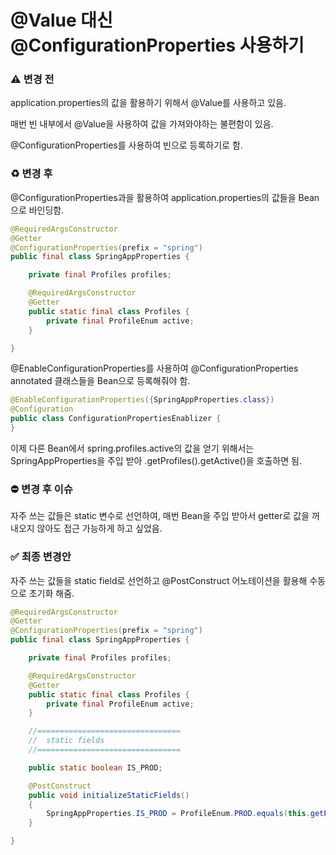 # @Value 대신 @ConfigurationProperties 사용하기

### ⚠️ 변경 전
application.properties의 값을 활용하기 위해서 @Value를 사용하고 있음.

매번 빈 내부에서 @Value을 사용하여 값을 가져와야하는 불편함이 있음.

@ConfigurationProperties를 사용하여 빈으로 등록하기로 함.

### ♻️ 변경 후
@ConfigurationProperties과을 활용하여 application.properties의 값들을 Bean으로 바인딩함.
```java
@RequiredArgsConstructor
@Getter
@ConfigurationProperties(prefix = "spring")
public final class SpringAppProperties {

    private final Profiles profiles;

    @RequiredArgsConstructor
    @Getter
    public static final class Profiles {
        private final ProfileEnum active;
    }

}
```

@EnableConfigurationProperties를 사용하여 @ConfigurationProperties annotated 클래스들을 Bean으로 등록해줘야 함.
```java
@EnableConfigurationProperties({SpringAppProperties.class})
@Configuration
public class ConfigurationPropertiesEnablizer {
}
```

이제 다른 Bean에서 spring.profiles.active의 값을 얻기 위해서는 SpringAppProperties을 주입 받아 .getProfiles().getActive()을 호출하면 됨.

### ⛔ 변경 후 이슈  
자주 쓰는 값들은 static 변수로 선언하여, 매번 Bean을 주입 받아서 getter로 값을 꺼내오지 않아도 접근 가능하게 하고 싶었음.

### ✅ 최종 변경안
자주 쓰는 값들을 static field로 선언하고 @PostConstruct 어노테이션을 활용해 수동으로 초기화 해줌. 
```java
@RequiredArgsConstructor
@Getter
@ConfigurationProperties(prefix = "spring")
public final class SpringAppProperties {

    private final Profiles profiles;

    @RequiredArgsConstructor
    @Getter
    public static final class Profiles {
        private final ProfileEnum active;
    }

    //================================
    //  static fields
    //================================

    public static boolean IS_PROD;

    @PostConstruct
    public void initializeStaticFields()
    {
        SpringAppProperties.IS_PROD = ProfileEnum.PROD.equals(this.getProfiles().active);
    }

}
```
